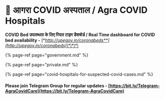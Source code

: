 # 🏥 आगरा COVID अस्पताल / Agra COVID Hospitals

**COVID Bed उपलब्धता के लिए रियल टाइम डैशबोर्ड / Real Time dashboard for COVID bed availability -** [**http://upegov.in/coronabeds**](http://upegov.in/coronabeds)\*\*\*\*

{% page-ref page="government.md" %}

{% page-ref page="private.md" %}

{% page-ref page="covid-hospitals-for-suspected-covid-cases.md" %}



#### Please join Telegram Group for regular updates - [https://bit.ly/Telegram-AgraCovidCare](https://bit.ly/Telegram-AgraCovidCare)

